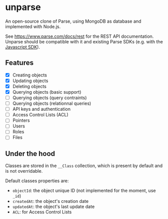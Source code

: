 unparse
=======

An open-source clone of Parse, using MongoDB as database and implemented with Node.js.

See https://www.parse.com/docs/rest for the REST API documentation. Unparse should be compatible with it and existing Parse SDKs (e.g. with the [Javascript SDK](https://parse.com/docs/js_guide)).

Features
--------

- [x] Creating objects
- [x] Updating objects
- [x] Deleting objects
- [x] Querying objects (basic support)
- [ ] Querying objects (query contraints)
- [ ] Querying objects (relationnal queries)
- [ ] API keys and authentication
- [ ] Access Control Lists (ACL)
- [ ] Pointers
- [ ] Users
- [ ] Roles
- [ ] Files

Under the hood
--------------

Classes are stored in the `__Class` collection, which is present by default and is not overridable.

Default classes properties are:
* `objectId`: the object unique ID (not implemented for the moment, use `_id`)
* `createdAt`: the object's creation date
* `updatedAt`: the object's last update date
* `ACL`: for Access Control Lists
